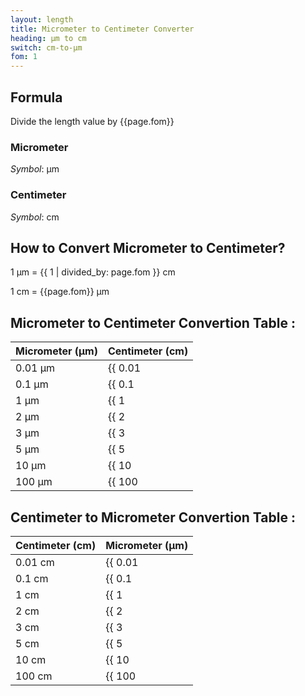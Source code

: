 ```yaml
---
layout: length
title: Micrometer to Centimeter Converter
heading: μm to cm
switch: cm-to-μm
fom: 1
---
```


## Formula
Divide the length value by {{page.fom}}

### Micrometer
*Symbol*: μm

### Centimeter
*Symbol*: cm

## How to Convert Micrometer to Centimeter?
1 μm = {{ 1 | divided_by: page.fom }} cm

1 cm = {{page.fom}} μm

## Micrometer to Centimeter Convertion Table :

| Micrometer (μm) | Centimeter (cm) |
| ---- | ---- |
| 0.01 μm | {{ 0.01 | divided_by: page.fom | round: 5 }} cm |
| 0.1 μm | {{ 0.1 | divided_by: page.fom | round: 5 }} cm |
| 1 μm | {{ 1 | divided_by: page.fom | round: 5 }} cm |
| 2 μm | {{ 2 | divided_by: page.fom | round: 5 }} cm |
| 3 μm | {{ 3 | divided_by: page.fom | round: 5 }} cm |
| 5 μm | {{ 5 | divided_by: page.fom | round: 5 }} cm |
| 10 μm | {{ 10 | divided_by: page.fom | round: 5 }} cm |
| 100 μm | {{ 100 | divided_by: page.fom | round: 5 }} cm |

## Centimeter to Micrometer Convertion Table :

| Centimeter (cm) | Micrometer (μm) |
| ---- | ---- |
| 0.01 cm | {{ 0.01 | times: page.fom | round: 5 }} μm |
| 0.1 cm | {{ 0.1 | times: page.fom | round: 5 }} μm |
| 1 cm | {{ 1 | times: page.fom | round: 5 }} μm |
| 2 cm | {{ 2 | times: page.fom | round: 5 }} μm |
| 3 cm | {{ 3 | times: page.fom | round: 5 }} μm |
| 5 cm | {{ 5 | times: page.fom | round: 5 }} μm |
| 10 cm | {{ 10 | times: page.fom | round: 5 }} μm |
| 100 cm | {{ 100 | times: page.fom | round: 5 }} μm |

<script>
selectInput[1].selected = true
selectOutput[3].selected = true
</script>

